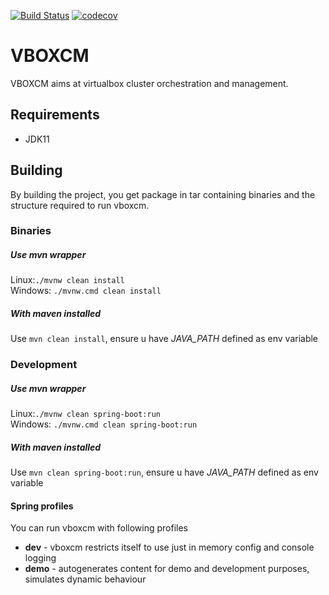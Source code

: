 [![Build Status](https://travis-ci.com/tpiskorski/vboxcm.svg?branch=master)](https://travis-ci.com/tpiskorski/vboxcm)
[![codecov](https://codecov.io/gh/tpiskorski/vboxcm/branch/master/graph/badge.svg)](https://codecov.io/gh/tpiskorski/vboxcm)
# VBOXCM
VBOXCM aims at virtualbox cluster orchestration and management.


## Requirements
* JDK11
## Building
By building the project, you get package in tar containing binaries and the structure required to run vboxcm.
### Binaries
##### Use mvn wrapper 
Linux:`./mvnw clean install` <br/>
Windows: `./mvnw.cmd clean install`
##### With maven installed 
Use `mvn clean install`, ensure u have *JAVA_PATH* defined as env variable
### Development
##### Use mvn wrapper 
Linux:`./mvnw clean spring-boot:run` <br/>
Windows: `./mvnw.cmd clean spring-boot:run`
##### With maven installed 
Use `mvn clean spring-boot:run`, ensure u have *JAVA_PATH* defined as env variable
#### Spring profiles
You can run vboxcm with following profiles
* **dev** - vboxcm restricts itself to use just in memory config and console logging
* **demo** - autogenerates content for demo and development purposes, simulates dynamic behaviour

